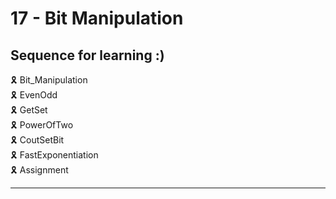 # 17 - Bit Manipulation

## Sequence for learning :)

🎗️ Bit_Manipulation \
🎗️ EvenOdd \
🎗️ GetSet \
🎗️ PowerOfTwo \
🎗️ CoutSetBit \
🎗️ FastExponentiation \
🎗️ Assignment

---
